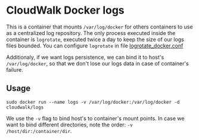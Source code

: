 # CloudWalk Docker logs

This is a container that mounts `/var/log/docker` for others containers to use as a centralized log repository. The only process executed inside the container is `logrotate`, executed twice a day to keep the size of our logs files bounded. You can configure `logrotate` in file [logrotate_docker.conf]

Additionaly, if we want logs persistence, we can bind it to host's `/var/log/docker`, so that we don't lose our logs data in case of container's failure.

## Usage

```
sudo docker run --name logs -v /var/log/docker:/var/log/docker -d cloudwalk/logs
```

We use the `-v` flag to bind host's to container's mount points. In case we want to bind different directories, note the order: `-v /host/dir:/container/dir`.

[logrotate_docker.conf]:logrotate_docker.conf